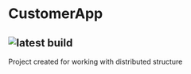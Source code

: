 # CustomerApp
## ![latest build](https://travis-ci.org/onero/CustomerApp.svg?branch=master "Latest build")
Project created for working with distributed structure
